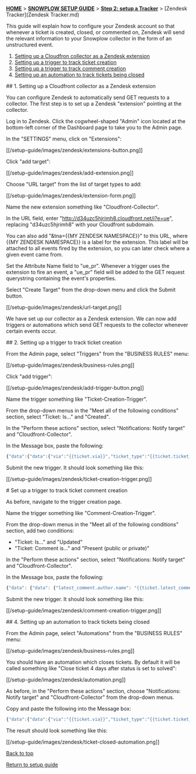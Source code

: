 <a name="top" />

[**HOME**](Home) > [**SNOWPLOW SETUP GUIDE**](Setting-up-Snowplow) > [**Step 2: setup a Tracker**](Setting-up-a-Tracker) > [Zendesk Tracker](Zendesk Tracker.md)

This guide will explain how to configure your Zendesk account so that whenever a ticket is created, closed, or commented on, Zendesk will send the relevant information to your Snowplow collector in the form of an unstructured event.

1. [Setting up a Cloudfron collector as a Zendesk extension](#extension)
2. [Setting up a trigger to track ticket creation](#ticket-creation)
3. [Setting up a trigger to track comment creation](#comment-creation)
4. [Setting up an automation to track tickets being closed](#ticket-resolution)

<a name="extension" />
## 1. Setting up a Cloudfront collector as a Zendesk extension

You can configure Zendesk to automatically send GET requests to a collector. The first step is to set up a Zendesk "extension" pointing at the collector.

Log in to Zendesk. Click the cogwheel-shaped "Admin" icon located at the bottom-left corner of the Dashboard page to take you to the Admin page.

In the "SETTINGS" menu, click on "Extensions":

[[/setup-guide/images/zendesk/extensions-button.png]]

Click "add target":

[[/setup-guide/images/zendesk/add-extension.png]]

Choose "URL target" from the list of target types to add:

[[/setup-guide/images/zendesk/extension-form.png]]

Name the new extension something like "Cloudfront-Collector".

In the URL field, enter "http://d34uzc5hjrimh8.cloudfront.net/i?e=ue", replacing "d34uzc5hjrimh8" with your Cloudfront subdomain.

You can also add "&tna={{MY ZENDESK NAMESPACE}}" to this URL, where {{MY ZENDESK NAMESPACE}} is a label for the extension. This label will be attached to all events fired by the extension, so you can later check where a given event came from.

Set the Attribute Name field to "ue_pr". Whenever a trigger uses the extension to fire an event, a "ue_pr" field will be added to the GET request querystring containing the event's properties.

Select "Create Target" from the drop-down menu and click the Submit button.

[[/setup-guide/images/zendesk/url-target.png]]

We have set up our collector as a Zendesk extension. We can now add triggers or automations which send GET requests to the collector whenever certain events occur.

<a name="ticket-creation" />
## 2. Setting up a trigger to track ticket creation

From the Admin page, select "Triggers" from the "BUSINESS RULES" menu:

[[/setup-guide/images/zendesk/business-rules.png]]

Click "add trigger": 

[[/setup-guide/images/zendesk/add-trigger-button.png]]

Name the trigger something like "Ticket-Creation-Trigger".

From the drop-down menus in the "Meet all of the following conditions" section, select "Ticket: Is..." and "Created".

In the "Perform these actions" section, select "Notifications: Notify target" and "Cloudfront-Collector".

In the Message box, paste the following:

```javascript
{"data":{"data":{"via":"{{ticket.via}}","ticket_type":"{{ticket.ticket_type}}","updated_at":"{{ticket.updated_at}}","assignee":{"first_name":"{{ticket.assignee.first_name}}","last_name":"{{ticket.assignee.last_name}}","name":"{{ticket.assignee.name}}","language":"{{ticket.assignee.language}}","tags":"{{ticket.assignee.tags}}","locale":"{{ticket.assignee.locale}}","notes":"{{ticket.assignee.notes}}","time_zone":"{{ticket.assignee.time_zone}}","id":"{{ticket.assignee.id}}","phone":"{{ticket.assignee.phone}}","extended_role":"{{ticket.assignee.extended_role}}","role":"{{ticket.assignee.role}}","details":"{{ticket.assignee.details}}","signature":"{{ticket.assignee.signature}}","organization":"{{ticket.assignee.organization}}","external_id":"{{ticket.assignee.external_id}}","email":"{{ticket.assignee.email}}"},"url_with_protocol":"{{ticket.url_with_protocol}}","id":"{{ticket.id}}","title":"{{ticket.title}}","priority":"{{ticket.priority}}","score":{{ticket.score}},"updated_at_with_timestamp":"{{ticket.updated_at_with_timestamp}}","current_user":{"first_name":"{{ticket.current_user.first_name}}","last_name":"{{ticket.current_user.last_name}}","name":"{{ticket.current_user.name}}","language":"{{ticket.current_user.language}}","tags":"{{ticket.current_user.tags}}","locale":"{{ticket.current_user.locale}}","notes":"{{ticket.current_user.notes}}","time_zone":"{{ticket.current_user.time_zone}}","id":"{{ticket.current_user.id}}","phone":"{{ticket.current_user.phone}}","extended_role":"{{ticket.current_user.extended_role}}","role":"{{ticket.current_user.role}}","details":"{{ticket.current_user.details}}","signature":"{{ticket.current_user.signature}}","organization":"{{ticket.current_user.organization}}","external_id":"{{ticket.current_user.external_id}}","email":"{{ticket.current_user.email}}"},"organization.name":"{{ticket.organization.name}}","status":"{{ticket.status}}","due_date":"{{ticket.due_date}}","due_date_with_timestamp":"{{ticket.due_date_with_timestamp}}","description":"{{ticket.description}}","tags":"{{ticket.tags}}","cc_names":"{{ticket.cc_names}}","link":"{{ticket.link}}","requester":{"first_name":"{{ticket.requester.first_name}}","last_name":"{{ticket.requester.last_name}}","name":"{{ticket.requester.name}}","language":"{{ticket.requester.language}}","tags":"{{ticket.requester.tags}}","locale":"{{ticket.requester.locale}}","notes":"{{ticket.requester.notes}}","time_zone":"{{ticket.requester.time_zone}}","id":"{{ticket.requester.id}}","phone":"{{ticket.requester.phone}}","extended_role":"{{ticket.requester.extended_role}}","role":"{{ticket.requester.role}}","details":"{{ticket.requester.details}}","signature":"{{ticket.requester.signature}}","organization":"{{ticket.requester.organization}}","external_id":"{{ticket.requester.external_id}}","email":"{{ticket.requester.email}}"},"in_business_hours":{{ticket.in_business_hours}},"created_at_with_timestamp":"{{ticket.created_at_with_timestamp}}","account":"{{ticket.account}}","url":"{{ticket.url}}","created_at":"{{ticket.created_at}}","external_id":"{{ticket.external_id}}"},"schema":"iglu://com.zendesk.zendesk/ticket_opened/jsonschema/1-0-0"},"schema":"iglu://com.snowplowanalytics.snowplow/unstruct_event/jsonschema/1-0-0"}
```

Submit the new trigger. It should look something like this:

[[/setup-guide/images/zendesk/ticket-creation-trigger.png]]

<a name="comment-creation" />
# Set up a trigger to track ticket comment creation

As before, navigate to the trigger creation page.

Name the trigger something like "Comment-Creation-Trigger".

From the drop-down menus in the "Meet all of the following conditions" section, add two conditions:
* "Ticket: Is..." and "Updated" 
* "Ticket: Comment is..." and "Present (public or private)"

In the "Perform these actions" section, select "Notifications: Notify target" and "Cloudfront-Collector".

In the Message box, paste the following:

```javascript
{"data": {"data": {"latest_comment.author.name": "{{ticket.latest_comment.author.name}}", "url": "{{ticket.url}}", "latest_comment.created_at": "{{ticket.latest_comment.created_at}}", "latest_comment.created_at_with_time": "{{ticket.latest_comment.created_at_with_time}}", "id": "{{ticket.id}}", "latest_comment.is_public": {{ticket.latest_comment.is_public}}, "latest_comment.value": "{{ticket.latest_comment.value}}"}, "schema": "iglu://com.zendesk.zendesk/ticket_commented/jsonschema/1-0-0"}, "schema": "iglu://com.snowplowanalytics.snowplow/unstruct_event/jsonschema/1-0-0"}
```

Submit the new trigger. It should look something like this:

[[/setup-guide/images/zendesk/comment-creation-trigger.png]]

<a name="ticket-resolution" />
## 4. Setting up an automation to track tickets being closed

From the Admin page, select "Automations" from the "BUSINESS RULES" menu:

[[/setup-guide/images/zendesk/business-rules.png]]

You should have an automation which closes tickets. By default it will be called something like "Close ticket 4 days after status is set to solved":

[[/setup-guide/images/zendesk/automation.png]]

As before, in the "Perform these actions" section, choose "Notifications: Notify target" and "Cloudfront-Collector" from the drop-down menus.

Copy and paste the following into the Message box:

```javascript
{"data":{"data":{"via":"{{ticket.via}}","ticket_type":"{{ticket.ticket_type}}","updated_at":"{{ticket.updated_at}}","assignee":{"first_name":"{{ticket.assignee.first_name}}","last_name":"{{ticket.assignee.last_name}}","name":"{{ticket.assignee.name}}","language":"{{ticket.assignee.language}}","tags":"{{ticket.assignee.tags}}","locale":"{{ticket.assignee.locale}}","notes":"{{ticket.assignee.notes}}","time_zone":"{{ticket.assignee.time_zone}}","id":"{{ticket.assignee.id}}","phone":"{{ticket.assignee.phone}}","extended_role":"{{ticket.assignee.extended_role}}","role":"{{ticket.assignee.role}}","details":"{{ticket.assignee.details}}","signature":"{{ticket.assignee.signature}}","organization":"{{ticket.assignee.organization}}","external_id":"{{ticket.assignee.external_id}}","email":"{{ticket.assignee.email}}"},"url_with_protocol":"{{ticket.url_with_protocol}}","id":"{{ticket.id}}","title":"{{ticket.title}}","priority":"{{ticket.priority}}","score":{{ticket.score}},"updated_at_with_timestamp":"{{ticket.updated_at_with_timestamp}}","current_user":{"first_name":"{{ticket.current_user.first_name}}","last_name":"{{ticket.current_user.last_name}}","name":"{{ticket.current_user.name}}","language":"{{ticket.current_user.language}}","tags":"{{ticket.current_user.tags}}","locale":"{{ticket.current_user.locale}}","notes":"{{ticket.current_user.notes}}","time_zone":"{{ticket.current_user.time_zone}}","id":"{{ticket.current_user.id}}","phone":"{{ticket.current_user.phone}}","extended_role":"{{ticket.current_user.extended_role}}","role":"{{ticket.current_user.role}}","details":"{{ticket.current_user.details}}","signature":"{{ticket.current_user.signature}}","organization":"{{ticket.current_user.organization}}","external_id":"{{ticket.current_user.external_id}}","email":"{{ticket.current_user.email}}"},"organization.name":"{{ticket.organization.name}}","status":"{{ticket.status}}","due_date":"{{ticket.due_date}}","due_date_with_timestamp":"{{ticket.due_date_with_timestamp}}","description":"{{ticket.description}}","tags":"{{ticket.tags}}","cc_names":"{{ticket.cc_names}}","link":"{{ticket.link}}","requester":{"first_name":"{{ticket.requester.first_name}}","last_name":"{{ticket.requester.last_name}}","name":"{{ticket.requester.name}}","language":"{{ticket.requester.language}}","tags":"{{ticket.requester.tags}}","locale":"{{ticket.requester.locale}}","notes":"{{ticket.requester.notes}}","time_zone":"{{ticket.requester.time_zone}}","id":"{{ticket.requester.id}}","phone":"{{ticket.requester.phone}}","extended_role":"{{ticket.requester.extended_role}}","role":"{{ticket.requester.role}}","details":"{{ticket.requester.details}}","signature":"{{ticket.requester.signature}}","organization":"{{ticket.requester.organization}}","external_id":"{{ticket.requester.external_id}}","email":"{{ticket.requester.email}}"},"in_business_hours":{{ticket.in_business_hours}},"created_at_with_timestamp":"{{ticket.created_at_with_timestamp}}","account":"{{ticket.account}}","url":"{{ticket.url}}","created_at":"{{ticket.created_at}}","external_id":"{{ticket.external_id}}"},"schema":"iglu://com.zendesk.zendesk/ticket_closed/jsonschema/1-0-0"},"schema":"iglu://com.snowplowanalytics.snowplow/unstruct_event/jsonschema/1-0-0"}
```

The result should look something like this:

[[/setup-guide/images/zendesk/ticket-closed-automation.png]]

[Back to top](#top)

[Return to setup guide](Setting-up-Snowplow)
